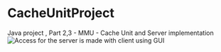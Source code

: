 # CacheUnitProject
Java project , Part 2,3 - MMU - Cache Unit and Server implementation 
![Access for the server is made with client using GUI](https://imgur.com/piiFZwJ)
